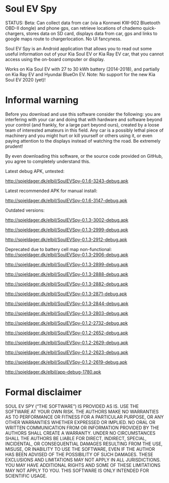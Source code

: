 # Soul EV Spy

STATUS: Beta: Can collect data from car (via a Konnwei KW-902 Bluetooth OBD-II dongle) and phone gps, 
can retrieve locations of chademo quick-chargers,
stores data on SD card, displays data from car, gps and links to google maps route to chargerlocation.
No UI fancyness.

Soul EV Spy is an Android application that allows you to read out some useful information out of your 
Kia Soul EV or Kia Ray EV car, that you cannot access using the on-board computer or display.

Works on Kia Soul EV with 27 to 30 kWh battery (2014-2018), and partially on Kia Ray EV and Hyundai BlueOn EV.
Note: No support for the new Kia Soul EV 2020 (yet)!

# Informal warning

Before you download and use this software consider the following:
you are interfering with your car and doing that with hardware and software beyond your control (and frankly, for
a large part beyond ours), created by a loose team of interested amateurs in this field. Any car is a possibly
lethal piece of machinery and you might hurt or kill yourself or others using it, or even paying attention to
the displays instead of watching the road. Be extremely prudent!

By even downloading this software, or the source code provided on GitHub, you agree to completely understand this.

Latest debug APK, untested: 

http://spjeldager.dk/elbil/SoulEVSpy-0.1.6-3243-debug.apk

Latest recommended APK for manual install: 

http://spjeldager.dk/elbil/SoulEVSpy-0.1.6-3147-debug.apk

Outdated versions: 

http://spjeldager.dk/elbil/SoulEVSpy-0.1.3-3002-debug.apk

http://spjeldager.dk/elbil/SoulEVSpy-0.1.3-2999-debug.apk

http://spjeldager.dk/elbil/SoulEVSpy-0.1.3-2912-debug.apk

Deprecated due to battery cell map non-functional: http://spjeldager.dk/elbil/SoulEVSpy-0.1.3-2906-debug.apk

http://spjeldager.dk/elbil/SoulEVSpy-0.1.3-2899-debug.apk

http://spjeldager.dk/elbil/SoulEVSpy-0.1.3-2888-debug.apk

http://spjeldager.dk/elbil/SoulEVSpy-0.1.3-2882-debug.apk

http://spjeldager.dk/elbil/SoulEVSpy-0.1.3-2871-debug.apk

http://spjeldager.dk/elbil/SoulEVSpy-0.1.3-2844-debug.apk

http://spjeldager.dk/elbil/SoulEVSpy-0.1.3-2803-debug.apk

http://spjeldager.dk/elbil/SoulEVSpy-0.1.2-2732-debug.apk

http://spjeldager.dk/elbil/SoulEVSpy-0.1.2-2652-debug.apk

http://spjeldager.dk/elbil/SoulEVSpy-0.1.2-2629-debug.apk

http://spjeldager.dk/elbil/SoulEVSpy-0.1.2-2623-debug.apk

http://spjeldager.dk/elbil/SoulEVSpy-0.1.2-2619-debug.apk

http://spjeldager.dk/elbil/app-debug-1780.apk

# Formal disclaimer

SOUL EV SPY (“THE SOFTWARE”) IS PROVIDED AS IS. USE THE SOFTWARE AT YOUR OWN RISK. THE AUTHORS MAKE NO WARRANTIES AS TO
PERFORMANCE OR FITNESS FOR A PARTICULAR PURPOSE, OR ANY OTHER WARRANTIES WHETHER EXPRESSED OR IMPLIED. NO ORAL OR
WRITTEN COMMUNICATION FROM OR INFORMATION PROVIDED BY THE AUTHORS SHALL CREATE A WARRANTY. UNDER NO CIRCUMSTANCES
SHALL THE AUTHORS BE LIABLE FOR DIRECT, INDIRECT, SPECIAL, INCIDENTAL, OR CONSEQUENTIAL DAMAGES RESULTING FROM THE
USE, MISUSE, OR INABILITY TO USE THE SOFTWARE, EVEN IF THE AUTHOR HAS BEEN ADVISED OF THE POSSIBILITY OF SUCH
DAMAGES. THESE EXCLUSIONS AND LIMITATIONS MAY NOT APPLY IN ALL JURISDICTIONS. YOU MAY HAVE ADDITIONAL RIGHTS AND
SOME OF THESE LIMITATIONS MAY NOT APPLY TO YOU. THIS SOFTWARE IS ONLY INTENDED FOR SCIENTIFIC USAGE.
